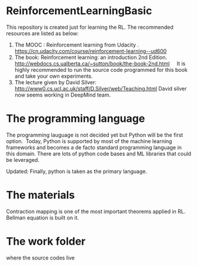 # ReinforcementLearningBasic 
This repository is created just for learning the RL.
The recommended resources are listed as below:

1.  The MOOC :  Reinforcement learning from Udacity .  https://cn.udacity.com/course/reinforcement-learning--ud600
2.  The book:    Reinforcement learning: an introduction 2nd Edition.   http://webdocs.cs.ualberta.ca/~sutton/book/the-book-2nd.html
     It is highly recommended to run the source code programmed for this book and take your own experiments.  
3.  The lecture given by David Silver: http://www0.cs.ucl.ac.uk/staff/D.Silver/web/Teaching.html  David silver now seems working in 
    DeepMind team. 
     
 
# The programming language
 The programming lauguage is not decided yet but Python will be the first option.  Today, Python is supported by most of the machine learning  frameworks and becomes a de facto standard programming language in this domain. There are lots of python code bases and ML libraries  that could be leveraged.  
 
 Updated: Finally, python is taken as the primary language. 
 
# The materials

Contraction mapping is one of the most important theorems applied in RL. Bellman equation is built on it.   

# The work folder
 where the source codes live
